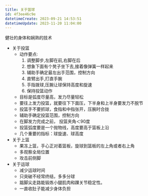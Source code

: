 ```yaml
---
title: 关于篮球
id: 4f3ee46c9e
datetimeCreate: 2023-09-21 14:53:51
datetimeUpdate: 2023-11-20 11:04:00
---
```


健壮的身体和娴熟的技术

- 关于投篮
    - 动作要点:
	    1. 调整脚步,左脚在前,右脚在后
	    2. 想象下面有个凳子坐下去,接着像弹簧一样起来
	    3. 辅助手确定最左出手范围，控制方向
	    4. 直臂出手,打直手腕
	    5. 手指拨球,压腕让球保持高度和旋速
	    6. 保持投篮动作
    - 目标是弧度尽量高，发力尽量轻松
    - 要往上发力投篮，就要往下下面压，下半身和上半身要发力不脱节
    - 投篮手不要抓球，食指和中指张开，压腕时合拢
    - 辅助手确定投篮范围，控制方向
    - 在脚发力完成之前， 投篮夹角＜90度
    - 投篮弧度要是一个抛物线，高度要高于篮板上沿
    - 几个重要的指标：球旋速、球高度
- 关于上篮
    - 果冻上篮，手心正对着篮板，旋球到篮板的左上角或者右上角
    - 多观察全局位置
    - 攻击前侧脚
- 关于运球
    - 减少运球时间
    - 只突破不经常终结，多多分球
    - 踮脚尖走路能锻炼小腿肌肉和踝关节稳定性。
    - 一直收肚子能减少身体负担
